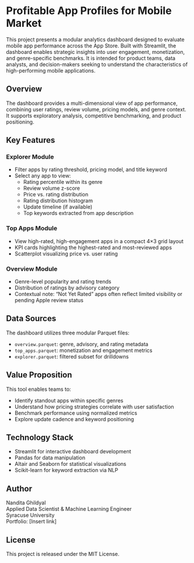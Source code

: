 # Profitable App Profiles for Mobile Market

This project presents a modular analytics dashboard designed to evaluate mobile app performance across the App Store. Built with Streamlit, the dashboard enables strategic insights into user engagement, monetization, and genre-specific benchmarks. It is intended for product teams, data analysts, and decision-makers seeking to understand the characteristics of high-performing mobile applications.

## Overview

The dashboard provides a multi-dimensional view of app performance, combining user ratings, review volume, pricing models, and genre context. It supports exploratory analysis, competitive benchmarking, and product positioning.

## Key Features

### Explorer Module
- Filter apps by rating threshold, pricing model, and title keyword
- Select any app to view:
  - Rating percentile within its genre
  - Review volume z-score
  - Price vs. rating distribution
  - Rating distribution histogram
  - Update timeline (if available)
  - Top keywords extracted from app description

### Top Apps Module
- View high-rated, high-engagement apps in a compact 4×3 grid layout
- KPI cards highlighting the highest-rated and most-reviewed apps
- Scatterplot visualizing price vs. user rating

### Overview Module
- Genre-level popularity and rating trends
- Distribution of ratings by advisory category
- Contextual note: “Not Yet Rated” apps often reflect limited visibility or pending Apple review status

## Data Sources

The dashboard utilizes three modular Parquet files:
- `overview.parquet`: genre, advisory, and rating metadata
- `top_apps.parquet`: monetization and engagement metrics
- `explorer.parquet`: filtered subset for drilldowns

## Value Proposition

This tool enables teams to:
- Identify standout apps within specific genres
- Understand how pricing strategies correlate with user satisfaction
- Benchmark performance using normalized metrics
- Explore update cadence and keyword positioning

## Technology Stack

- Streamlit for interactive dashboard development
- Pandas for data manipulation
- Altair and Seaborn for statistical visualizations
- Scikit-learn for keyword extraction via NLP

## Author

Nandita Ghildyal  
Applied Data Scientist & Machine Learning Engineer  
Syracuse University  
Portfolio: [Insert link]

## License

This project is released under the MIT License.
